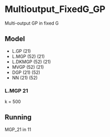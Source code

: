 # Multioutput_FixedG_GP
Multi-output GP in fixed G


## Model

- L.GP (21)
- L.MGP (52) (21)
- L.DKMGP (52) (21)
- MVGP (52) (21)
- DGP (21) (52)
- NN (21) (52)


### L.MGP 21
k = 500


## Running
MGP_21 in 11
